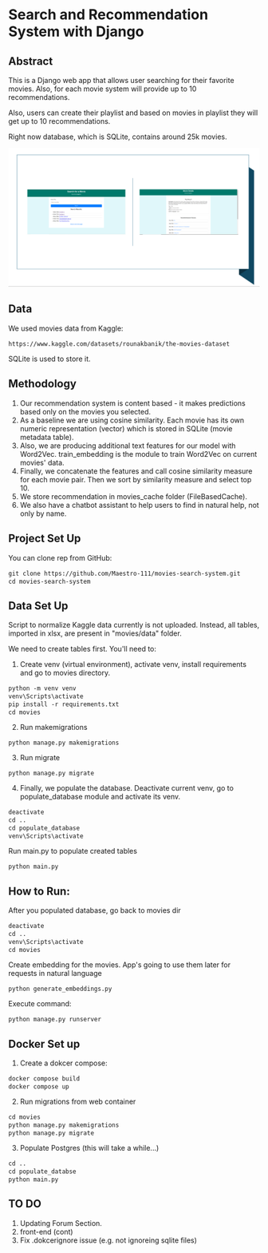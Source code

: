 # Search and Recommendation System with Django

## Abstract
This is a Django web app that allows user searching for their favorite movies.
Also, for each movie system will provide up to 10 recommendations.

Also, users can create their playlist and based on movies in playlist they will get up to 10 recommendations.

Right now database, which is SQLite, contains around 25k movies.

<img width="1300" alt="teaser" src="./figure/sample.PNG">

## Data

We used movies data from Kaggle:

```
https://www.kaggle.com/datasets/rounakbanik/the-movies-dataset
```

SQLite is used to store it.

## Methodology

1. Our recommendation system is content based - it makes predictions based only on the movies you selected.
2. As a baseline we are using cosine similarity. Each movie has its own numeric representation (vector) which is stored in SQLite (movie metadata table).
3. Also, we are producing additional text features for our model with Word2Vec. train_embedding is the module to train Word2Vec on current movies' data.
4. Finally, we concatenate the features and call cosine similarity measure for each movie pair. Then we sort by similarity measure and select top 10.
5. We store recommendation in movies_cache folder (FileBasedCache).
6. We also have a chatbot assistant to help users to find in natural help, not only by name.

## Project Set Up

You can clone rep from GitHub:

```
git clone https://github.com/Maestro-111/movies-search-system.git
cd movies-search-system
```

## Data Set Up

Script to normalize Kaggle data currently is not uploaded.
Instead, all tables, imported in xlsx, are present in "movies/data" folder.

We need to create tables first. You'll need to:

1) Create venv (virtual environment), activate venv, install requirements and go to movies directory.

```
python -m venv venv
venv\Scripts\activate
pip install -r requirements.txt
cd movies
```

2) Run makemigrations

```
python manage.py makemigrations
```

3) Run migrate

```
python manage.py migrate
```

4) Finally, we populate the database. Deactivate current venv, go to populate_database module and activate its venv.

```
deactivate
cd ..
cd populate_database
venv\Scripts\activate
```

Run main.py to populate created tables

```
python main.py
```

## How to Run:

After you populated database, go back to movies dir
```
deactivate
cd ..
venv\Scripts\activate
cd movies
```

Create embedding for the movies. App's going to use them later for requests in natural language

```
python generate_embeddings.py
```

Execute command:

```
python manage.py runserver
```


## Docker Set up

1) Create a dokcer compose:

```
docker compose build
docker compose up
```

2) Run migrations from web container

```
cd movies
python manage.py makemigrations
python manage.py migrate
```

3) Populate Postgres (this will take a while...)

```
cd ..
cd populate_databse
python main.py

```


## TO DO

1. Updating Forum Section.
2. front-end (cont)
3. Fix .dokcerignore issue (e.g. not ignoreing sqlite files)
